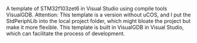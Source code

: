 A template of STM32f103zet6 in Visual Studio using compile tools VisualGDB.
Attention: 
This template is a version without uCOS, and I put the StdPeriphLib into the local project folder, which might bloate the project 
but make it more flexible.
This template is built in VisualGDB in Visual Studio, which can facilitate the process of development.